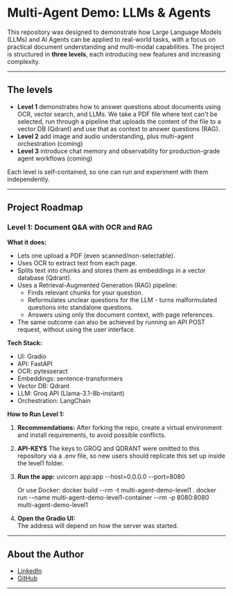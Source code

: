# Multi-Agent Demo: LLMs & Agents

This repository was designed to demonstrate how Large Language Models (LLMs) and AI Agents can be applied to real-world tasks, with a focus on practical document understanding and multi-modal capabilities. The project is structured in **three levels**, each introducing new features and increasing complexity.

---

## The levels

- **Level 1** demonstrates how to answer questions about documents using OCR, vector search, and LLMs. We take a PDF file where text can't be selected, run through a pipeline that uploads the content of the file to a vector DB (Qdrant) and use that as context to answer questions (RAG).
- **Level 2** add image and audio understanding, plus multi-agent orchestration (coming)
- **Level 3** introduce chat memory and observability for production-grade agent workflows (coming)

Each level is self-contained, so one can run and experiment with them independently.

---

## Project Roadmap

### Level 1: Document Q&A with OCR and RAG

**What it does:**

- Lets one upload a PDF (even scanned/non-selectable).
- Uses OCR to extract text from each page.
- Splits text into chunks and stores them as embeddings in a vector database (Qdrant).
- Uses a Retrieval-Augmented Generation (RAG) pipeline:
  - Finds relevant chunks for your question.
  - Reformulates unclear questions for the LLM - turns malformulated questions into standalone questions.
  - Answers using only the document context, with page references.
- The same outcome can also be achieved by running an API POST request, without using the user interface.

**Tech Stack:**

- UI: Gradio
- API: FastAPI
- OCR: pytesseract
- Embeddings: sentence-transformers
- Vector DB: Qdrant
- LLM: Groq API (Llama-3.1-8b-instant)
- Orchestration: LangChain

**How to Run Level 1:**

1. **Recommendations:**
   After forking the repo, create a virtual environment and install requirements, to avoid possible conflicts.

2. **API-KEYS**
   The keys to GROQ and QDRANT were omitted to this repository via a .env file, so new users should replicate this set up inside the level1 folder.

3. **Run the app:**
   uvicorn app:app --host=0.0.0.0 --port=8080

   Or use Docker:
   docker build --rm -t multi-agent-demo-level1 .
   docker run --name multi-agent-demo-level1-container --rm -p 8080:8080 multi-agent-demo-level1

4. **Open the Gradio UI:**  
   The address will depend on how the server was started.

---

## About the Author

- [LinkedIn](https://www.linkedin.com/in/leomar-fonseca/)
- [GitHub](https://github.com/leomarfmn)

---
